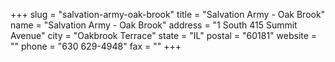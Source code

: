 +++
slug = "salvation-army-oak-brook"
title = "Salvation Army - Oak Brook"
name = "Salvation Army - Oak Brook"
address = "1 South 415 Summit Avenue"
city = "Oakbrook Terrace"
state = "IL"
postal = "60181"
website = ""
phone = "630 629-4948"
fax = ""
+++
